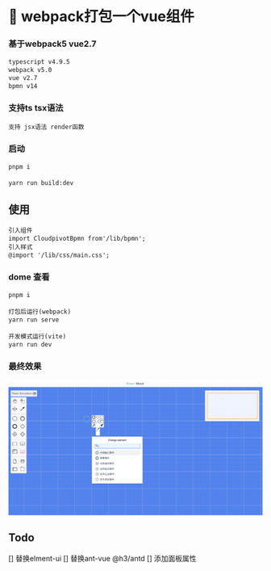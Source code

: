 # 🚀 webpack打包一个vue组件

### 基于webpack5 vue2.7
    typescript v4.9.5
    webpack v5.0
    vue v2.7
    bpmn v14

### 支持ts tsx语法
    支持 jsx语法 render函数 

### 启动
    pnpm i 

    yarn run build:dev

## 使用
    引入组件
    import CloudpivotBpmn from'/lib/bpmn';
    引入样式
    @import '/lib/css/main.css';

### dome 查看

    pnpm i

    打包后运行(webpack)
    yarn run serve

    开发模式运行(vite)
    yarn run dev

### 最终效果

![alt text](image.png)


## Todo

 [] 替换elment-ui
 [] 替换ant-vue @h3/antd
 [] 添加面板属性